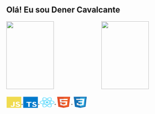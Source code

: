 ## Olá! Eu sou  Dener Cavalcante
 <div>
  <a href="https://github.com/DenerCavalcante">
  <img height="180em" width="50%" src="https://github-readme-stats.vercel.app/api?username=DenerCavalcante&show_icons=true&theme=chartreuse-dark&include_all_commits=true&count_private=true"/><img height="180em" width="50%" src="https://github-readme-stats.vercel.app/api/top-langs/?username=DenerCavalcante&layout=compact&langs_count=7&theme=chartreuse-dark"/>
</div>
<div style="display: inline_block"><br>
  <img align="center" alt="Rafa-Js" height="30" width="40" src="https://raw.githubusercontent.com/devicons/devicon/master/icons/javascript/javascript-plain.svg">
  <img align="center" alt="Rafa-Ts" height="30" width="40" src="https://raw.githubusercontent.com/devicons/devicon/master/icons/typescript/typescript-plain.svg">
  <img align="center" alt="Rafa-React" height="30" width="40" src="https://raw.githubusercontent.com/devicons/devicon/master/icons/react/react-original.svg">
  <img align="center" alt="Rafa-HTML" height="30" width="40" src="https://raw.githubusercontent.com/devicons/devicon/master/icons/html5/html5-original.svg">
  <img align="center" alt="Rafa-CSS" height="30" width="40" src="https://raw.githubusercontent.com/devicons/devicon/master/icons/css3/css3-original.svg">
</div>

